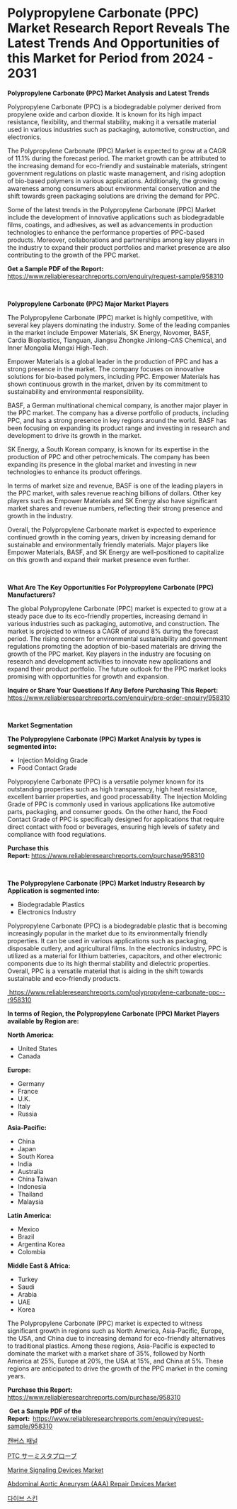 <p><h1>Polypropylene Carbonate (PPC) Market Research Report Reveals The Latest Trends And Opportunities of this Market for Period from 2024 - 2031</h1></p><p><strong>Polypropylene Carbonate (PPC) Market Analysis and Latest Trends</strong></p>
<p><p>Polypropylene Carbonate (PPC) is a biodegradable polymer derived from propylene oxide and carbon dioxide. It is known for its high impact resistance, flexibility, and thermal stability, making it a versatile material used in various industries such as packaging, automotive, construction, and electronics.</p><p>The Polypropylene Carbonate (PPC) Market is expected to grow at a CAGR of 11.1% during the forecast period. The market growth can be attributed to the increasing demand for eco-friendly and sustainable materials, stringent government regulations on plastic waste management, and rising adoption of bio-based polymers in various applications. Additionally, the growing awareness among consumers about environmental conservation and the shift towards green packaging solutions are driving the demand for PPC.</p><p>Some of the latest trends in the Polypropylene Carbonate (PPC) Market include the development of innovative applications such as biodegradable films, coatings, and adhesives, as well as advancements in production technologies to enhance the performance properties of PPC-based products. Moreover, collaborations and partnerships among key players in the industry to expand their product portfolios and market presence are also contributing to the growth of the PPC market.</p></p>
<p><strong>Get a Sample PDF of the Report:&nbsp;</strong> <a href="https://www.reliableresearchreports.com/enquiry/request-sample/958310">https://www.reliableresearchreports.com/enquiry/request-sample/958310</a></p>
<p>&nbsp;</p>
<p><strong>Polypropylene Carbonate (PPC) Major Market Players</strong></p>
<p><p>The Polypropylene Carbonate (PPC) market is highly competitive, with several key players dominating the industry. Some of the leading companies in the market include Empower Materials, SK Energy, Novomer, BASF, Cardia Bioplastics, Tianguan, Jiangsu Zhongke Jinlong-CAS Chemical, and Inner Mongolia Mengxi High-Tech.</p><p>Empower Materials is a global leader in the production of PPC and has a strong presence in the market. The company focuses on innovative solutions for bio-based polymers, including PPC. Empower Materials has shown continuous growth in the market, driven by its commitment to sustainability and environmental responsibility.</p><p>BASF, a German multinational chemical company, is another major player in the PPC market. The company has a diverse portfolio of products, including PPC, and has a strong presence in key regions around the world. BASF has been focusing on expanding its product range and investing in research and development to drive its growth in the market.</p><p>SK Energy, a South Korean company, is known for its expertise in the production of PPC and other petrochemicals. The company has been expanding its presence in the global market and investing in new technologies to enhance its product offerings.</p><p>In terms of market size and revenue, BASF is one of the leading players in the PPC market, with sales revenue reaching billions of dollars. Other key players such as Empower Materials and SK Energy also have significant market shares and revenue numbers, reflecting their strong presence and growth in the industry.</p><p>Overall, the Polypropylene Carbonate market is expected to experience continued growth in the coming years, driven by increasing demand for sustainable and environmentally friendly materials. Major players like Empower Materials, BASF, and SK Energy are well-positioned to capitalize on this growth and expand their market presence even further.</p></p>
<p>&nbsp;</p>
<p><strong>What Are The Key Opportunities For Polypropylene Carbonate (PPC) Manufacturers?</strong></p>
<p><p>The global Polypropylene Carbonate (PPC) market is expected to grow at a steady pace due to its eco-friendly properties, increasing demand in various industries such as packaging, automotive, and construction. The market is projected to witness a CAGR of around 8% during the forecast period. The rising concern for environmental sustainability and government regulations promoting the adoption of bio-based materials are driving the growth of the PPC market. Key players in the industry are focusing on research and development activities to innovate new applications and expand their product portfolio. The future outlook for the PPC market looks promising with opportunities for growth and expansion.</p></p>
<p><strong>Inquire or Share Your Questions If Any Before Purchasing This Report:</strong> <a href="https://www.reliableresearchreports.com/enquiry/pre-order-enquiry/958310">https://www.reliableresearchreports.com/enquiry/pre-order-enquiry/958310</a></p>
<p>&nbsp;</p>
<p><strong>Market Segmentation</strong></p>
<p><strong>The Polypropylene Carbonate (PPC) Market Analysis by types is segmented into:</strong></p>
<p><ul><li>Injection Molding Grade</li><li>Food Contact Grade</li></ul></p>
<p><p>Polypropylene Carbonate (PPC) is a versatile polymer known for its outstanding properties such as high transparency, high heat resistance, excellent barrier properties, and good processability. The Injection Molding Grade of PPC is commonly used in various applications like automotive parts, packaging, and consumer goods. On the other hand, the Food Contact Grade of PPC is specifically designed for applications that require direct contact with food or beverages, ensuring high levels of safety and compliance with food regulations.</p></p>
<p><strong>Purchase this Report:&nbsp;</strong><a href="https://www.reliableresearchreports.com/purchase/958310">https://www.reliableresearchreports.com/purchase/958310</a></p>
<p>&nbsp;</p>
<p><strong>The Polypropylene Carbonate (PPC) Market Industry Research by Application is segmented into:</strong></p>
<p><ul><li>Biodegradable Plastics</li><li>Electronics Industry</li></ul></p>
<p><p>Polypropylene Carbonate (PPC) is a biodegradable plastic that is becoming increasingly popular in the market due to its environmentally friendly properties. It can be used in various applications such as packaging, disposable cutlery, and agricultural films. In the electronics industry, PPC is utilized as a material for lithium batteries, capacitors, and other electronic components due to its high thermal stability and dielectric properties. Overall, PPC is a versatile material that is aiding in the shift towards sustainable and eco-friendly products.</p></p>
<p><a href="https://www.reliableresearchreports.com/polypropylene-carbonate-ppc--r958310">&nbsp;https://www.reliableresearchreports.com/polypropylene-carbonate-ppc--r958310</a></p>
<p><strong>In terms of Region, the Polypropylene Carbonate (PPC) Market Players available by Region are:</strong></p>
<p>
    <p> <strong> North America: </strong>
        <ul>
            <li>United States</li>
            <li>Canada</li>
        </ul>
        </p> 
    <p> <strong> Europe: </strong>
        <ul>
            <li>Germany</li>
            <li>France</li>
            <li>U.K.</li>
            <li>Italy</li>
            <li>Russia</li>
        </ul>
        </p> 
    <p> <strong> Asia-Pacific: </strong>
        <ul>
            <li>China</li>
            <li>Japan</li>
            <li>South Korea</li>
            <li>India</li>
            <li>Australia</li>
            <li>China Taiwan</li>
            <li>Indonesia</li>
            <li>Thailand</li>
            <li>Malaysia</li>
        </ul>
        </p> 
    <p> <strong> Latin America: </strong>
        <ul>
            <li>Mexico</li>
            <li>Brazil</li>
            <li>Argentina Korea</li>
            <li>Colombia</li>
        </ul>
        </p> 
    <p> <strong> Middle East & Africa: </strong>
        <ul>
            <li>Turkey</li>
            <li>Saudi</li>
            <li>Arabia</li>
            <li>UAE</li>
            <li>Korea</li>
        </ul>
    </p>
    </p>
<p><p>The Polypropylene Carbonate (PPC) market is expected to witness significant growth in regions such as North America, Asia-Pacific, Europe, the USA, and China due to increasing demand for eco-friendly alternatives to traditional plastics. Among these regions, Asia-Pacific is expected to dominate the market with a market share of 35%, followed by North America at 25%, Europe at 20%, the USA at 15%, and China at 5%. These regions are anticipated to drive the growth of the PPC market in the coming years.</p></p>
<p><strong>Purchase this Report: </strong><a href="https://www.reliableresearchreports.com/purchase/958310">https://www.reliableresearchreports.com/purchase/958310</a></p>
<p>&nbsp;<strong>Get a Sample PDF of the Report:&nbsp;&nbsp;</strong><a href="https://www.reliableresearchreports.com/enquiry/request-sample/958310">https://www.reliableresearchreports.com/enquiry/request-sample/958310</a></p>
<p><strong></strong></p>
<p><p><a href="https://medium.com/@hossainvi014/%EA%B8%80%EB%A1%9C%EB%B2%8C-%EC%BA%94%EB%B2%84%EC%8A%A4-%ED%8C%A8%EB%84%90-%EC%8B%9C%EC%9E%A5-%EC%A0%9C%ED%92%88-%EC%9C%A0%ED%98%95-5%EC%9D%B8%EC%B9%98-x-5%EC%9D%B8%EC%B9%98-5%EC%9D%B8%EC%B9%98-x-7%EC%9D%B8%EC%B9%98-6%EC%9D%B8%EC%B9%98-x-6%EC%9D%B8%EC%B9%98-8%EC%9D%B8%EC%B9%98-x-10%EC%9D%B8%EC%B9%98-9%EC%9D%B8%EC%B9%98-x-12%EC%9D%B8%EC%B9%98-%EA%B8%B0%ED%83%80-%EC%B5%9C%EC%A2%85-%EC%82%AC%EC%9A%A9%EC%9E%90-%EB%B0%8F-%EC%A7%80%EC%97%AD-c122b79fca91">캔버스 패널</a></p><p><a href="https://medium.com/@kandrakodamadbg/ptc%E3%82%B5%E3%83%BC%E3%83%9F%E3%82%B9%E3%82%BF%E3%83%BC%E3%83%97%E3%83%AD%E3%83%BC%E3%83%96%E5%B8%82%E5%A0%B4-%E3%82%B0%E3%83%AD%E3%83%BC%E3%83%90%E3%83%AB%E5%B8%82%E5%A0%B4%E3%82%B7%E3%82%A7%E3%82%A2%E3%81%A8%E3%83%A9%E3%83%B3%E3%82%AD%E3%83%B3%E3%82%B0-%E5%85%A8%E4%BD%93%E7%9A%84%E3%81%AA%E8%B2%A9%E5%A3%B2%E3%81%A8%E9%9C%80%E8%A6%81%E3%81%AE%E4%BA%88%E6%B8%AC2024%E5%B9%B4-2031%E5%B9%B4-0c14763342fa">PTC サーミスタプローブ</a></p><p><a href="https://medium.com/@tammyjones1939/marine-signaling-devices-market-a-global-and-regional-analysis-focus-on-end-user-product-and-33bd752635c6">Marine Signaling Devices Market</a></p><p><a href="https://github.com/PeterParrish5/Market-Research-Report-List-6/blob/main/abdominal-aortic-aneurysm-aaa-repair-devices-market.md">Abdominal Aortic Aneurysm (AAA) Repair Devices Market</a></p><p><a href="https://medium.com/@ejuynpri79/%EB%8B%A4%EC%9D%B4%EB%B8%8C-%EC%8A%A4%ED%82%A8-%EC%8B%9C%EC%9E%A5-%EC%A0%84%EB%A7%9D-%EC%99%84%EC%A0%84%ED%95%9C-%EC%82%B0%EC%97%85-%EB%B6%84%EC%84%9D-2024%EB%85%84%EB%B6%80%ED%84%B0-2031%EB%85%84%EA%B9%8C%EC%A7%80-5700275a9fbd">다이브 스킨</a></p></p>
